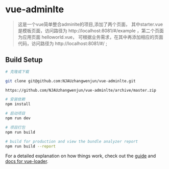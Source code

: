 # vue-adminlte

> 这是一个vue简单整合adminlte的项目,添加了两个页面，
  其中starter.vue是模板页面，访问路径为 http://localhost:8081/#/example ，第二个页面为应用页面 helloworld.vue，
  可根据业务需求，在其中再添加相应的页面代码，访问路径为 http://localhost:8081/#/ ;

## Build Setup

``` bash
# 克隆或下载

git clone git@github.com:NJAUzhangwenjun/vue-adminlte.git

https://github.com/NJAUzhangwenjun/vue-adminlte/archive/master.zip

# 安装依赖
npm install

# 启动项目
npm run dev

# 项目打包
npm run build

# build for production and view the bundle analyzer report
npm run build --report
```

For a detailed explanation on how things work, check out the [guide](http://vuejs-templates.github.io/webpack/) and [docs for vue-loader](http://vuejs.github.io/vue-loader).
